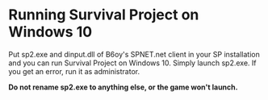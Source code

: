 # Running Survival Project on Windows 10

Put sp2.exe and dinput.dll of B6oy's SPNET.net client in your SP installation and you can run Survival Project on Windows 10.
Simply launch sp2.exe. If you get an error, run it as administrator.

**Do not rename sp2.exe to anything else, or the game won't launch.**
